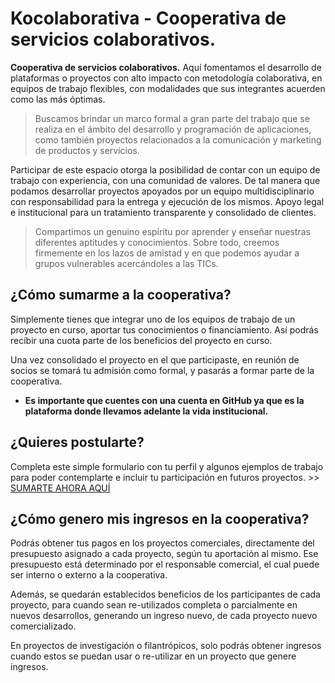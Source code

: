 # Kocolaborativa - Cooperativa de servicios colaborativos. 
**Cooperativa de servicios colaborativos.** Aquí fomentamos el desarrollo de plataformas o proyectos con alto impacto con metodología colaborativa, en equipos de trabajo flexibles, con modalidades que sus integrantes acuerden como las más óptimas.

> Buscamos brindar un marco formal a gran parte del trabajo que se realiza en el ámbito del desarrollo y programación de aplicaciones, como también proyectos relacionados a la comunicación y marketing de productos y servicios.

Participar de este espacio otorga la posibilidad de contar con un equipo de trabajo con experiencia, con una comunidad de valores. De tal manera que podamos desarrollar proyectos apoyados por un equipo multidisciplinario con responsabilidad para la entrega y ejecución de los mismos. Apoyo legal e institucional para un tratamiento transparente y consolidado de clientes.

> Compartimos un genuino espíritu por aprender y enseñar nuestras diferentes aptitudes y conocimientos. Sobre todo, creemos firmemente en los lazos de amistad y en que podemos ayudar a grupos vulnerables acercándoles a las TICs.

## ¿Cómo sumarme a la cooperativa?
Simplemente tienes que integrar uno de los equipos de trabajo de un proyecto en curso, aportar tus conocimientos o financiamiento. Así podrás recibir una cuota parte de los beneficios del proyecto en curso.

Una vez consolidado el proyecto en el que participaste, en reunión de socios se tomará tu admisión como formal, y pasarás a formar parte de la cooperativa.

* **Es importante que cuentes con una cuenta en GitHub ya que es la plataforma donde llevamos adelante la vida institucional.**

## ¿Quieres postularte?
Completa este simple formulario con tu perfil y algunos ejemplos de trabajo para poder contemplarte e incluir tu participación en futuros proyectos. >> [SUMARTE AHORA AQUÍ](https://docs.google.com/forms/d/e/1FAIpQLSeCsOfTr0CMLp2U0JE8hYnkigE-IJUh5MoW1UOYKnAbLm014w/viewform) 

## ¿Cómo genero mis ingresos en la cooperativa?
Podrás obtener tus pagos en los proyectos comerciales, directamente del presupuesto asignado a cada proyecto, según tu aportación al mismo. Ese presupuesto está determinado por el responsable comercial, el cual puede ser interno o externo a la cooperativa.

Además, se quedarán establecidos beneficios de los participantes de cada proyecto, para cuando sean re-utilizados completa o parcialmente en nuevos desarrollos, generando un ingreso nuevo, de cada proyecto nuevo comercializado.

En proyectos de investigación o filantrópicos, solo podrás obtener ingresos cuando estos se puedan usar o re-utilizar en un proyecto que genere ingresos.
